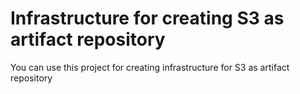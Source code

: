 # Infrastructure for creating S3 as artifact repository
You can use this project for creating infrastructure for S3 as artifact repository

